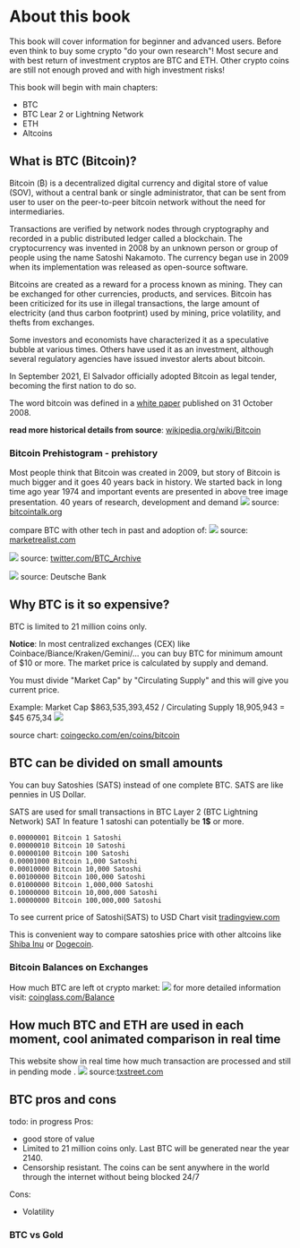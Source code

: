 # About this book

This book will cover information for beginner and advanced users.
Before even think to buy some crypto "do your own research"! 
Most secure and with best return of investment cryptos are BTC and ETH. 
Other crypto coins are still not enough proved and with high investment risks!

This book will begin with main chapters:
- BTC
- BTC Lear 2 or Lightning Network
- ETH
- Altcoins
 

## What is BTC (Bitcoin)?

Bitcoin (₿) is a decentralized digital currency and digital store of value (SOV), without a central bank or single 
administrator, that can be sent from user to user on the peer-to-peer bitcoin network without the need for intermediaries.

Transactions are verified by network nodes through cryptography and recorded in a public distributed ledger called a blockchain. 
The cryptocurrency was invented in 2008 by an unknown person or group of people using the name Satoshi Nakamoto.
The currency began use in 2009 when its implementation was released as open-source software.

Bitcoins are created as a reward for a process known as mining. They can be exchanged for other currencies, products, 
and services. Bitcoin has been criticized for its use in illegal transactions, the large amount of electricity 
(and thus carbon footprint) used by mining, price volatility, and thefts from exchanges. 

Some investors and economists have characterized it as a speculative bubble at various times. Others have used it as an 
investment, although several regulatory agencies have issued investor alerts about bitcoin. 

In September 2021, El Salvador officially adopted Bitcoin as legal tender, becoming the first nation to do so.

The word bitcoin was defined in a [white paper](https://bitcoin.org/bitcoin.pdf) published on 31 October 2008. 

**read more historical details from source**: [wikipedia.org/wiki/Bitcoin](https://en.wikipedia.org/wiki/Bitcoin) 

### Bitcoin Prehistogram - prehistory

Most people think that Bitcoin was created in 2009, but story of Bitcoin is much bigger and it goes 40 years back in history.
We started back in long time ago year 1974 and important events are presented in above tree image presentation.
40 years of research, development and demand
![](images/btc-prehistory.png)
source: [bitcointalk.org](https://bitcointalk.org/index.php?topic=5290162.0)

compare BTC with  other tech in past and adoption of:
![](images/tech-adoption-rates.webp)
source: [marketrealist.com](https://marketrealist.com/2015/12/adoption-rates-dizzying-heights/)

![](images/tech-adoption-rates-mobile-phones.jpeg)
source: [twitter.com/BTC_Archive](https://twitter.com/BTC_Archive/status/1472595957296603149?s=20)

![](images/tech-adoption-rates-internet-vs-btc-price.jpg)
source: Deutsche Bank


## Why BTC is it so expensive?
BTC is limited to 21 million coins only.

**Notice**: In most centralized exchanges (CEX) like Coinbace/Biance/Kraken/Gemini/... you can buy BTC for minimum amount of $10 or more.
The market price is calculated by supply and demand. 

You must divide "Market Cap" by "Circulating Supply" and this will give you current price. 

Example: Market Cap	$863,535,393,452 / Circulating Supply 18,905,943 = $45 675,34
![](images/btc-market-price-calculation.png)

source chart: [coingecko.com/en/coins/bitcoin](https://www.coingecko.com/en/coins/bitcoin)

## BTC can be divided on small amounts
You can buy Satoshies (SATS) instead of one complete BTC. SATS are like pennies in US Dollar.

SATS are used for small transactions in BTC Layer 2 (BTC Lightning Network)
SAT In feature 1 satoshi can potentially be **1$** or more.
```
0.00000001 Bitcoin 1 Satoshi	        
0.00000010 Bitcoin 10 Satoshi	        
0.00000100 Bitcoin 100 Satoshi	        
0.00001000 Bitcoin 1,000 Satoshi       
0.00010000 Bitcoin 10,000 Satoshi      
0.00100000 Bitcoin 100,000 Satoshi     
0.01000000 Bitcoin 1,000,000 Satoshi	
0.10000000 Bitcoin 10,000,000 Satoshi	
1.00000000 Bitcoin 100,000,000 Satoshi	
```
To see current price of Satoshi(SATS) to USD Chart visit [tradingview.com](https://www.tradingview.com/symbols/SATSUSD/?exchange=INDEX)

This is convenient way to compare satoshies price with other altcoins like [Shiba Inu](https://www.tradingview.com/symbols/SHIBUSD/?exchange=FTX)
or [Dogecoin](https://www.tradingview.com/symbols/DOGEUSDT/?exchange=BINANCE).



### Bitcoin Balances on Exchanges
How much  BTC are left ot crypto market: 
![](images/btc-balance-on-exchanges.png)
for more detailed information visit: [coinglass.com/Balance](https://www.coinglass.com/Balance)


## How much  BTC and ETH are used in each moment, cool animated comparison in real time
This website show in real time how much transaction are processed and still in pending mode .
![](images/txStreet-creenshot.PNG)
source:[txstreet.com](https://txstreet.com/v/eth-btc)

## BTC pros and cons
todo: in progress
Pros:
- good store of value
- Limited to 21 million coins only. Last BTC will be generated near the year 2140.
- Censorship resistant. The coins can be sent anywhere in the world through the internet without being blocked 24/7

Cons:
- Volatility


### BTC vs Gold